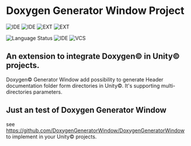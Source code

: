 # Doxygen Generator Window Project

![IDE](https://img.shields.io/badge/unity-osx-green.svg?logo=unity)
![IDE](https://img.shields.io/badge/unity-win-green.svg?logo=unity)
![EXT](https://img.shields.io/badge/Doxygen-osx-green.svg?logo=doxygen)
![EXT](https://img.shields.io/badge/Doxygen-win-green.svg?logo=doxygen)

![Language Status](https://img.shields.io/badge/language-C%23-blue.svg?logo=C-sharp)
![IDE](https://img.shields.io/badge/visual--studio-badge-blue.svg?logo=visual-studio)
![VCS](https://img.shields.io/badge/git-github-blue.svg?logo=git)


## An extension to integrate Doxygen© in Unity© projects.

Doxygen© Generator Window add possibility to generate Header documentation folder form directories in Unity©. It's supporting multi-directories parameters.


## Just an test of Doxygen Generator Window

see https://github.com/DoxygenGeneratorWindow/DoxygenGeneratorWindow to implement in your Unity© projects.
